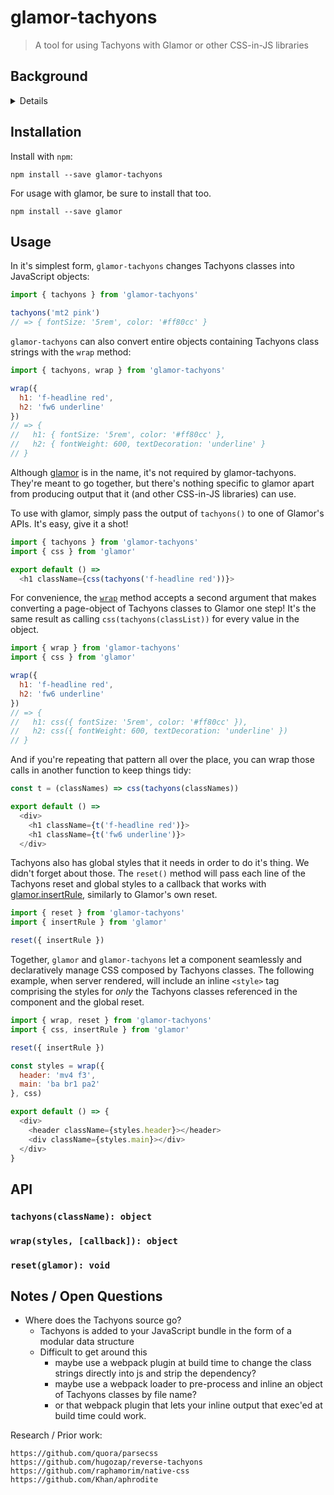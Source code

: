 # glamor-tachyons

> A tool for using Tachyons with Glamor or other CSS-in-JS libraries

## Background

<details>
In 2016 and 2017, we've been using Tachyons for a good portion of our CSS at Credit Karma. With a large number of people across different teams all working on different pieces of the product in parallel, we've found some useful patterns for improving the developer experience of using Tachyons. Here's what an average component might look like:

```js
const styles = {
  header: 'mv4 f3',
  main: 'ba br1 pa2'
}

export default () => {
  <div>
    <header className={styles.header}></header>
    <div className={styles.main}></div>
  </div>
}
```

We started using this "page object" pattern to not repeat identical Tachyons `className` strings. The pattern helps with readability, especially when navigating another team's project. It can consolidate some of the business logic that stateful components often have around `className`. It's less cognitive load than our previous approach (webpack + sass + extract text plugin) and doesn't require an extra build step.

It's less cognitive load than our previous approach (webpack + sass + extract text plugin) and doesn't require an extra build step. Plus, it makes overriding styling for a shared component much easier to add.

But in several ways this pattern is less than ideal:

1. **Lacks strong enforcement.** There's no guarantee that every tachyons class will make it into your `styles` object.
2. **Relies on an external systems.** We load Tachyons through a Sass build pipeline in Webpack, so shared modules tend to depend on Tachyons implicitly to avoid duplicating it in downstream builds. Sad!
3. **Reusable components require extra work.** If you want to reuse a component but alter some it's Tachyons classes, you need to expose extra props and provide a good way of merging them. No matter how you do it, there's more work to add a consistent, well-documented api.
4. **Anything goes when Tachyons can't support what you're trying to do.** Inline styles, individual Sass files, and other imported sass/css modules are all across our projects to add custom styles.

On top of that, there are a few recent trends in CSS / browser performance that are hard to do in our current setup.

* Removing unused styles from the payload
* Inlining styles in the `<head>` to avoid blocking the render while CSS downloads
* CSS-in-JS techniques are gaining traction and libraries are becoming battle-hardened

Not to mention that our page object pattern is already CSS-in-JS! The natural conclusion was to survey the CSS-in-JS landscape and attempt to augment our in-house solution with some updated tooling under the hood.
</details>

## Installation

Install with `npm`:

```shell
npm install --save glamor-tachyons
```

For usage with glamor, be sure to install that too.

```shell
npm install --save glamor
```

## Usage

In it's simplest form, `glamor-tachyons` changes Tachyons classes into JavaScript objects:

```js
import { tachyons } from 'glamor-tachyons'

tachyons('mt2 pink')
// => { fontSize: '5rem', color: '#ff80cc' }
```

`glamor-tachyons` can also convert entire objects containing Tachyons class strings with the `wrap` method:

```js
import { tachyons, wrap } from 'glamor-tachyons'

wrap({
  h1: 'f-headline red',
  h2: 'fw6 underline'
})
// => {
//   h1: { fontSize: '5rem', color: '#ff80cc' },
//   h2: { fontWeight: 600, textDecoration: 'underline' }
// }
```

Although [glamor](https://github.com/threepointone/glamor) is in the name, it's not required by glamor-tachyons. They're meant to go together, but there's nothing specific to glamor apart from producing output that it (and other CSS-in-JS libraries) can use.

To use with glamor, simply pass the output of `tachyons()` to one of Glamor's APIs. It's easy, give it a shot!

```js
import { tachyons } from 'glamor-tachyons'
import { css } from 'glamor'

export default () =>
  <h1 className={css(tachyons('f-headline red'))}>
```

For convenience, the [`wrap`](#wrapstyles-callback-object) method accepts a second argument that makes converting a page-object of Tachyons classes to Glamor one step! It's the same result as calling `css(tachyons(classList))` for every value in the object.

```js
import { wrap } from 'glamor-tachyons'
import { css } from 'glamor'

wrap({
  h1: 'f-headline red',
  h2: 'fw6 underline'
})
// => {
//   h1: css({ fontSize: '5rem', color: '#ff80cc' }),
//   h2: css({ fontWeight: 600, textDecoration: 'underline' })
// }
```

And if you're repeating that pattern all over the place, you can wrap those calls in another function to keep things tidy:

```js
const t = (classNames) => css(tachyons(classNames))

export default () => 
  <div>
    <h1 className={t('f-headline red')}>
    <h1 className={t('fw6 underline')}>
  </div>
```



Tachyons also has global styles that it needs in order to do it's thing. We didn't forget about those. The `reset()` method will pass each line of the Tachyons reset and global styles to a callback that works with [glamor.insertRule](https://github.com/threepointone/glamor/blob/6634946ed433bca8098a507022250717f8029029/src/reset.js#L1), similarly to Glamor's own reset.

```js
import { reset } from 'glamor-tachyons'
import { insertRule } from 'glamor'

reset({ insertRule })
```

Together, `glamor` and `glamor-tachyons` let a component seamlessly and declaratively manage CSS composed by Tachyons classes. The following example, when server rendered, will include an inline `<style>` tag comprising the styles for _only_ the Tachyons classes referenced in the component and the global reset.

```js
import { wrap, reset } from 'glamor-tachyons'
import { css, insertRule } from 'glamor'

reset({ insertRule })

const styles = wrap({
  header: 'mv4 f3',
  main: 'ba br1 pa2'
}, css)

export default () => {
  <div>
    <header className={styles.header}></header>
    <div className={styles.main}></div>
  </div>
}
```

## API

### `tachyons(className): object`

### `wrap(styles, [callback]): object`

### `reset(glamor): void`

## Notes / Open Questions

* Where does the Tachyons source go?
  * Tachyons is added to your JavaScript bundle in the form of a modular data structure
  * Difficult to get around this
    * maybe use a webpack plugin at build time to change the class strings directly into js and strip the dependency?
    * maybe use a webpack loader to pre-process and inline an object of Tachyons classes by file name?
    * or that webpack plugin that lets your inline output that exec'ed at build time could work.

Research / Prior work:
```
https://github.com/quora/parsecss
https://github.com/hugozap/reverse-tachyons
https://github.com/raphamorim/native-css
https://github.com/Khan/aphrodite
```